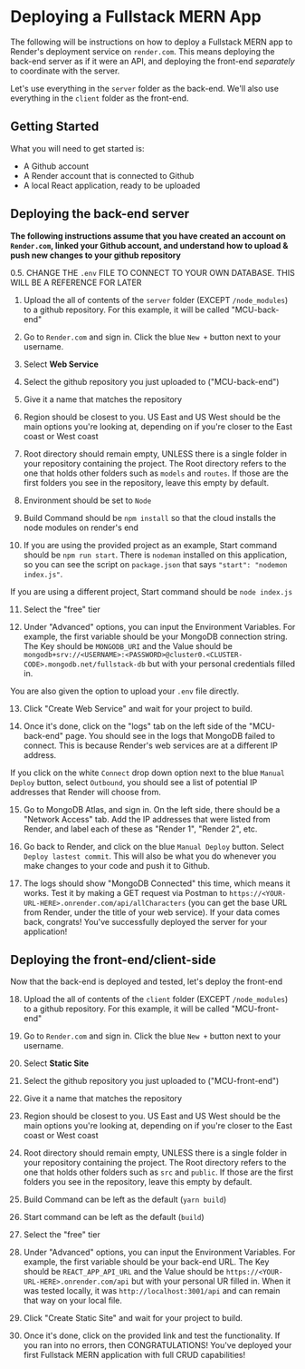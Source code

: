 # Deploying a Fullstack MERN App

The following will be instructions on how to deploy a Fullstack MERN app to Render's deployment service on `render.com`. This means deploying the back-end server as if it were an API, and deploying the front-end _separately_ to coordinate with the server.

Let's use everything in the `server` folder as the back-end. We'll also use everything in the `client` folder as the front-end.

## Getting Started

What you will need to get started is:

- A Github account
- A Render account that is connected to Github
- A local React application, ready to be uploaded

## Deploying the back-end server

**The following instructions assume that you have created an account on `Render.com`, linked your Github account, and understand how to upload & push new changes to your github repository**

0.5. CHANGE THE `.env` FILE TO CONNECT TO YOUR OWN DATABASE. THIS WILL BE A REFERENCE FOR LATER

1. Upload the all of contents of the `server` folder (EXCEPT `/node_modules`) to a github repository. For this example, it will be called "MCU-back-end"

2. Go to `Render.com` and sign in. Click the blue `New +` button next to your username.

3. Select **Web Service**

4. Select the github repository you just uploaded to ("MCU-back-end")

5. Give it a name that matches the repository

6. Region should be closest to you. US East and US West should be the main options you're looking at, depending on if you're closer to the East coast or West coast

7. Root directory should remain empty, UNLESS there is a single folder in your repository containing the project. The Root directory refers to the one that holds other folders such as `models` and `routes`. If those are the first folders you see in the repository, leave this empty by default.

8. Environment should be set to `Node`

9. Build Command should be `npm install` so that the cloud installs the node modules on render's end

10. If you are using the provided project as an example, Start command should be `npm run start`. There is `nodeman` installed on this application, so you can see the script on `package.json` that says `"start": "nodemon index.js"`.

If you are using a different project, Start command should be `node index.js`

11. Select the "free" tier

12. Under "Advanced" options, you can input the Environment Variables. For example, the first variable should be your MongoDB connection string. The Key should be `MONGODB_URI` and the Value should be `mongodb+srv://<USERNAME>:<PASSWORD>@cluster0.<CLUSTER-CODE>.mongodb.net/fullstack-db` but with your personal credentials filled in.

You are also given the option to upload your `.env` file directly.

13. Click "Create Web Service" and wait for your project to build.

14. Once it's done, click on the "logs" tab on the left side of the "MCU-back-end" page. You should see in the logs that MongoDB failed to connect. This is because Render's web services are at a different IP address.

If you click on the white `Connect` drop down option next to the blue `Manual Deploy` button, select `Outbound`, you should see a list of potential IP addresses that Render will choose from.

15. Go to MongoDB Atlas, and sign in. On the left side, there should be a "Network Access" tab. Add the IP addresses that were listed from Render, and label each of these as "Render 1", "Render 2", etc.

16. Go back to Render, and click on the blue `Manual Deploy` button. Select `Deploy lastest commit`. This will also be what you do whenever you make changes to your code and push it to Github.

17. The logs should show "MongoDB Connected" this time, which means it works. Test it by making a GET request via Postman to `https://<YOUR-URL-HERE>.onrender.com/api/allCharacters` (you can get the base URL from Render, under the title of your web service). If your data comes back, congrats! You've successfully deployed the server for your application!

## Deploying the front-end/client-side

Now that the back-end is deployed and tested, let's deploy the front-end

18. Upload the all of contents of the `client` folder (EXCEPT `/node_modules`) to a github repository. For this example, it will be called "MCU-front-end"

19. Go to `Render.com` and sign in. Click the blue `New +` button next to your username.

20. Select **Static Site**

21. Select the github repository you just uploaded to ("MCU-front-end")

22. Give it a name that matches the repository

23. Region should be closest to you. US East and US West should be the main options you're looking at, depending on if you're closer to the East coast or West coast

24. Root directory should remain empty, UNLESS there is a single folder in your repository containing the project. The Root directory refers to the one that holds other folders such as `src` and `public`. If those are the first folders you see in the repository, leave this empty by default.

25. Build Command can be left as the default (`yarn build`)

26. Start command can be left as the default (`build`)

27. Select the "free" tier

28. Under "Advanced" options, you can input the Environment Variables. For example, the first variable should be your back-end URL. The Key should be `REACT_APP_API_URL` and the Value should be `https://<YOUR-URL-HERE>.onrender.com/api` but with your personal UR filled in. When it was tested locally, it was `http://localhost:3001/api` and can remain that way on your local file.

29. Click "Create Static Site" and wait for your project to build.

30. Once it's done, click on the provided link and test the functionality. If you ran into no errors, then CONGRATULATIONS! You've deployed your first Fullstack MERN application with full CRUD capabilities!
